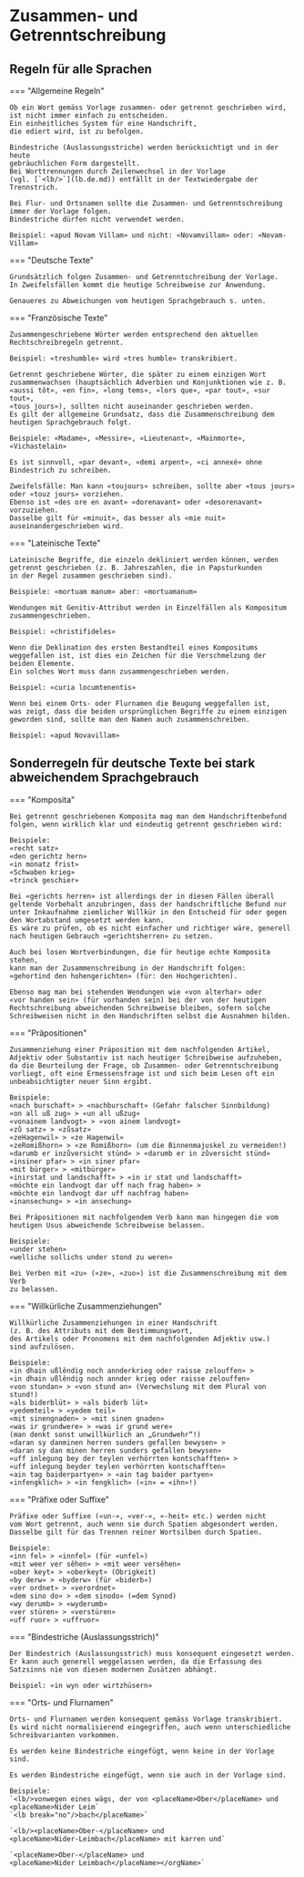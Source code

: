 # Zusammen- und Getrenntschreibung

## Regeln für alle Sprachen

=== "Allgemeine Regeln"

    Ob ein Wort gemäss Vorlage zusammen- oder getrennt geschrieben wird,
    ist nicht immer einfach zu entscheiden.
    Ein einheitliches System für eine Handschrift,
    die ediert wird, ist zu befolgen.
    
    Bindestriche (Auslassungsstriche) werden berücksichtigt und in der heute
    gebräuchlichen Form dargestellt.
    Bei Worttrennungen durch Zeilenwechsel in der Vorlage
    (vgl. [`<lb/>`](lb.de.md)) entfällt in der Textwiedergabe der Trennstrich.
    
    Bei Flur- und Ortsnamen sollte die Zusammen- und Getrenntschreibung
    immer der Vorlage folgen.
    Bindestriche dürfen nicht verwendet werden.
    
    Beispiel: «apud Novam Villam» und nicht: «Novamvillam» oder: «Novam-Villam»

=== "Deutsche Texte"

    Grundsätzlich folgen Zusammen- und Getrenntschreibung der Vorlage.
    In Zweifelsfällen kommt die heutige Schreibweise zur Anwendung.

    Genaueres zu Abweichungen vom heutigen Sprachgebrauch s. unten.

=== "Französische Texte"

    Zusammengeschriebene Wörter werden entsprechend den aktuellen 
    Rechtschreibregeln getrennt.

    Beispiel: «treshumble» wird «tres humble» transkribiert.

    Getrennt geschriebene Wörter, die später zu einem einzigen Wort
    zusammenwachsen (hauptsächlich Adverbien und Konjunktionen wie z. B. 
    «aussi tôt», «en fin», «long tems», «lors que», «par tout», «sur tout», 
    «tous jours»), sollten nicht auseinander geschrieben werden.
    Es gilt der allgemeine Grundsatz, dass die Zusammenschreibung dem 
    heutigen Sprachgebrauch folgt.
    
    Beispiele: «Madame», «Messire», «Lieutenant», «Mainmorte», «Vichastelain»
    
    Es ist sinnvoll, «par devant», «demi arpent», «ci annexé» ohne 
    Bindestrich zu schreiben.
    
    Zweifelsfälle: Man kann «toujours» schreiben, sollte aber «tous jours» 
    oder «touz jours» vorziehen. 
    Ebenso ist «des ore en avant» «dorenavant» oder «desorenavant» vorzuziehen.
    Dasselbe gilt für «minuit», das besser als «mie nuit» 
    auseinandergeschrieben wird.

=== "Lateinische Texte"

    Lateinische Begriffe, die einzeln dekliniert werden können, werden
    getrennt geschrieben (z. B. Jahreszahlen, die in Papsturkunden
    in der Regel zusammen geschrieben sind).
    
    Beispiele: «mortuam manum» aber: «mortuamanum»
    
    Wendungen mit Genitiv-Attribut werden in Einzelfällen als Kompositum 
    zusammengeschrieben.
    
    Beispiel: «christifideles»
    
    Wenn die Deklination des ersten Bestandteil eines Kompositums 
    weggefallen ist, ist dies ein Zeichen für die Verschmelzung der
    beiden Elemente. 
    Ein solches Wort muss dann zusammengeschrieben werden.
    
    Beispiel: «curia locumtenentis»
    
    Wenn bei einem Orts- oder Flurnamen die Beugung weggefallen ist, 
    was zeigt, dass die beiden ursprünglichen Begriffe zu einem einzigen
    geworden sind, sollte man den Namen auch zusammenschreiben.
    
    Beispiel: «apud Novavillam»


## Sonderregeln für deutsche Texte bei stark abweichendem Sprachgebrauch

=== "Komposita"

    Bei getrennt geschriebenen Komposita mag man dem Handschriftenbefund 
    folgen, wenn wirklich klar und eindeutig getrennt geschrieben wird:
    
    Beispiele:  
    «recht satz»  
    «den gerichtz hern»  
    «in monatz frist»  
    «Schwaben krieg»  
    «trinck geschier»

    Bei «gerichts herren» ist allerdings der in diesen Fällen überall 
    geltende Vorbehalt anzubringen, dass der handschriftliche Befund nur 
    unter Inkaufnahme ziemlicher Willkür in den Entscheid für oder gegen 
    den Wortabstand umgesetzt werden kann. 
    Es wäre zu prüfen, ob es nicht einfacher und richtiger wäre, generell 
    nach heutigen Gebrauch «gerichtsherren» zu setzen.

    Auch bei losen Wortverbindungen, die für heutige echte Komposita stehen, 
    kann man der Zusammenschreibung in der Handschrift folgen: 
    «gehortind den hohengerichten» (für: den Hochgerichten).

    Ebenso mag man bei stehenden Wendungen wie «von alterhar» oder
    «vor handen sein» (für vorhanden sein) bei der von der heutigen 
    Rechtschreibung abweichenden Schreibweise bleiben, sofern solche 
    Schreibweisen nicht in den Handschriften selbst die Ausnahmen bilden.

=== "Präpositionen"

    Zusammenziehung einer Präposition mit dem nachfolgenden Artikel, 
    Adjektiv oder Substantiv ist nach heutiger Schreibweise aufzuheben,
    da die Beurteilung der Frage, ob Zusammen- oder Getrenntschreibung
    vorliegt, oft eine Ermessensfrage ist und sich beim Lesen oft ein
    unbeabsichtigter neuer Sinn ergibt.

    Beispiele:  
    «nach burschaft» > «nachburschaft» (Gefahr falscher Sinnbildung)  
    «on all uß zug» > «un all ußzug»  
    «vonainem landvogt» > «von ainem landvogt»  
    «zů satz» > «zůsatz»  
    «zeHagenwil» > «ze Hagenwil»  
    «zeRomißhorn» > «ze Romißhorn» (um die Binnenmajuskel zu vermeiden!)  
    «darumb er inzůversicht stünd» > «darumb er in zůversicht stünd»  
    «insiner pfar» > «in siner pfar»  
    «mit bürger» > «mitbürger»  
    «inirstat und landschafft» > «in ir stat und landschafft»  
    «möchte ein landvogt dar uff nach frag haben» > 
    «möchte ein landvogt dar uff nachfrag haben»  
    «inansechung» > «in ansechung»
    
    Bei Präpositionen mit nachfolgendem Verb kann man hingegen die vom
    heutigen Usus abweichende Schreibweise belassen.
    
    Beispiele:  
    «under stehen»  
    «welliche sollichs under stond zu weren»

    Bei Verben mit «zu» («ze», «zuo») ist die Zusammenschreibung mit dem Verb 
    zu belassen.

=== "Willkürliche Zusammenziehungen"

    Willkürliche Zusammenziehungen in einer Handschrift 
    (z. B. des Attributs mit dem Bestimmungswort, 
    des Artikels oder Pronomens mit dem nachfolgenden Adjektiv usw.) 
    sind aufzulösen.

    Beispiele:  
    «in dhain ußlêndig noch annderkrieg oder raisse zelouffen» >
    «in dhain ußlêndig noch annder krieg oder raisse zelouffen»  
    «von stundan» > «von stund an» (Verwechslung mit dem Plural von stund!)  
    «als biderblüt» > «als biderb lüt»  
    «yedemteil» > «yedem teil»  
    «mit sinengnaden» > «mit sinen gnaden»  
    «was ir grundwere» > «was ir grund were»
    (man denkt sonst unwillkürlich an „Grundwehr“!)  
    «daran sy danminen herren sunders gefallen bewysen» >
    «daran sy dan minen herren sunders gefallen bewysen»  
    «uff inlegung bey der teylen verhörrten kontschafften» >
    «uff inlegung beyder teylen verhörrten kontschafften»  
    «ain tag baiderpartyen» > «ain tag baider partyen»  
    «infengklich» > «in fengklich» («in» = «ihn»!)

=== "Präfixe oder Suffixe"

    Präfixe oder Suffixe («un-», «ver-», «-heit» etc.) werden nicht 
    vom Wort getrennt, auch wenn sie durch Spatien abgesondert werden. 
    Dasselbe gilt für das Trennen reiner Wortsilben durch Spatien. 

    Beispiele:  
    «inn fel» > «innfel» (für «unfel»)  
    «mit weer ver sêhen» > «mit weer versêhen»  
    «ober keyt» > «oberkeyt» (Obrigkeit)  
    «by derw» > «byderw» (für «biderb»)  
    «ver ordnet» > «verordnet»  
    «dem sino do» > «dem sinodo» (=dem Synod)  
    «wy derumb» > «wyderumb»  
    «ver stüren» > «verstüren»  
    «uff ruor» > «uffruor»

=== "Bindestriche (Auslassungsstrich)"

    Der Bindestrich (Auslassungsstrich) muss konsequent eingesetzt werden. 
    Er kann auch generell weggelassen werden, da die Erfassung des 
    Satzsinns nie von diesen modernen Zusätzen abhängt.

    Beispiel: «in wyn oder wirtzhüsern»

=== "Orts- und Flurnamen"

    Orts- und Flurnamen werden konsequent gemäss Vorlage transkribiert. 
    Es wird nicht normalisierend eingegriffen, auch wenn unterschiedliche 
    Schreibvarianten vorkommen.
    
    Es werden keine Bindestriche eingefügt, wenn keine in der Vorlage sind.
    
    Es werden Bindestriche eingefügt, wenn sie auch in der Vorlage sind.

    Beispiele:  
    `<lb/>vonwegen eines wägs, der von <placeName>Ober</placeName> und 
    <placeName>Nider Leim`  
    `<lb break="no"/>bach</placeName>`

    `<lb/><placeName>Ober-</placeName> und 
    <placeName>Nider-Leimbach</placeName> mit karren und`

    `<placeName>Ober-</placeName> und 
    <placeName>Nider Leimbach</placeName></orgName>`